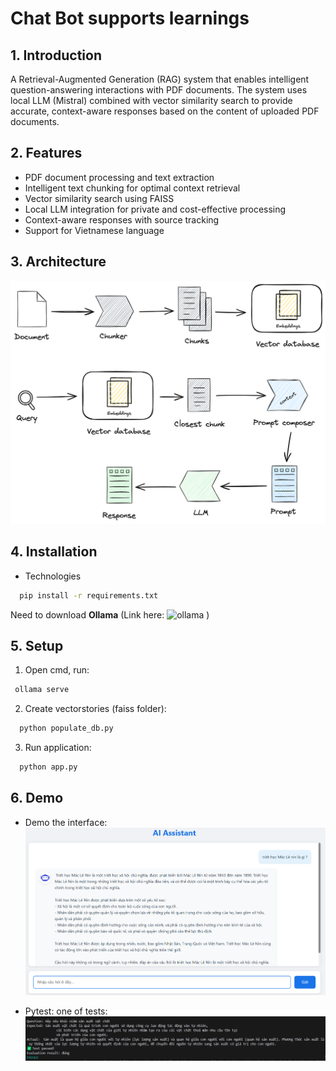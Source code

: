 # Chat Bot supports learnings

## 1. Introduction
A Retrieval-Augmented Generation (RAG) system that enables intelligent question-answering interactions with PDF documents. The system uses local LLM (Mistral) combined with vector similarity
search to provide accurate, context-aware responses based on the content of uploaded PDF documents.

## 2. Features
- PDF document processing and text extraction
- Intelligent text chunking for optimal context retrieval
- Vector similarity search using FAISS
- Local LLM integration for private and cost-effective processing
- Context-aware responses with source tracking
- Support for Vietnamese language

## 3. Architecture
![...](https://github.com/tranvietcuong03/Chatbot-supports-learning/blob/master/Image/rag.png)

## 4. Installation
- Technologies
```sh
  pip install -r requirements.txt
  ```
Need to download **Ollama** (Link here: ![ollama](https://www.ollama.com/) )

## 5. Setup
1. Open cmd, run:
 ```sh
  ollama serve
  ```
2. Create vectorstories (faiss folder):
```sh
  python populate_db.py
  ```
3. Run application:
```sh
  python app.py
  ```

## 6. Demo
- Demo the interface:
![...](https://github.com/tranvietcuong03/Chatbot-supports-learning/blob/master/Image/demo.png)

- Pytest: one of tests:
![...](https://github.com/tranvietcuong03/Chatbot-supports-learning/blob/master/Image/pytest_ex.png)
